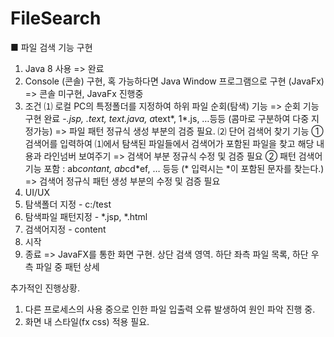# FileSearch
■ 파일 검색 기능 구현
1. Java 8 사용
  => 완료
2. Console (콘솔) 구현, 혹 가능하다면 Java Window 프로그램으로 구현 (JavaFx)
  => 콘솔 미구현, JavaFx 진행중
3. 조건
  ⑴ 로컬 PC의 특정폴더를 지정하여 하위 파일 순회(탐색) 기능
    => 순회 기능 구현 완료
    -*.jsp, *.text*, *text*.java, a*text*, 1*.js, …등등 (콤마로 구분하여 다중 지정가능)
      => 파일 패턴 정규식 생성 부분의 검증 필요.
  ⑵ 단어 검색어 찾기 기능
    ① 검색어를 입력하여 ⑴에서 탐색된 파일들에서 검색어가 포함된 파일을 찾고 해당 내용과 라인넘버 보여주기
      => 검색어 부분 정규식 수정 및 검증 필요
    ② 패턴 검색어 기능 포함 : ab*contant, ab*cd*ef, … 등등 (\* 입력시는 *이 포함된 문자를 찾는다.)
      => 검색어 정규식 패턴 생성 부분의 수정 및 검증 필요
4. UI/UX
  1. 탐색폴더 지정
    - c:/test
  2. 탐색파일 패턴지정
    - *.jsp, *.html
  3. 검색어지정
    - content
  4. 시작
  0. 종료
    => JavaFX를 통한 화면 구현. 상단 검색 영역. 하단 좌측 파일 목록, 하단 우측 파일 중 패턴 상세
    
추가적인 진행상황.
1. 다른 프로세스의 사용 중으로 인한 파일 입출력 오류 발생하여 원인 파악 진행 중.
2. 화면 내 스타일(fx css) 적용 필요.
